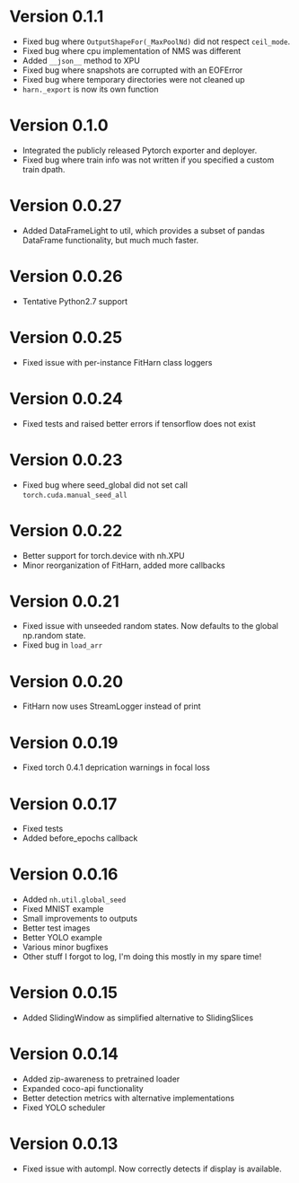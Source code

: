 Version 0.1.1
==============
* Fixed bug where `OutputShapeFor(_MaxPoolNd)` did not respect `ceil_mode`.
* Fixed bug where cpu implementation of NMS was different
* Added `__json__` method to XPU
* Fixed bug where snapshots are corrupted with an EOFError
* Fixed bug where temporary directories were not cleaned up
* `harn._export` is now its own function


Version 0.1.0
==============
* Integrated the publicly released Pytorch exporter and deployer.
* Fixed bug where train info was not written if you specified a custom train dpath.


Version 0.0.27
==============
* Added DataFrameLight to util, which provides a subset of pandas DataFrame functionality, but much much faster.


Version 0.0.26
==============
* Tentative Python2.7 support


Version 0.0.25
==============
* Fixed issue with per-instance FitHarn class loggers


Version 0.0.24
==============
* Fixed tests and raised better errors if tensorflow does not exist


Version 0.0.23
==============
* Fixed bug where seed_global did not set call `torch.cuda.manual_seed_all`


Version 0.0.22
==============
* Better support for torch.device with nh.XPU
* Minor reorganization of FitHarn, added more callbacks



Version 0.0.21
==============
* Fixed issue with unseeded random states. Now defaults to the global np.random state.
* Fixed bug in `load_arr`


Version 0.0.20
==============
* FitHarn now uses StreamLogger instead of print


Version 0.0.19
==============
* Fixed torch 0.4.1 deprication warnings in focal loss


Version 0.0.17
==============
* Fixed tests
* Added before_epochs callback



Version 0.0.16
==============
* Added `nh.util.global_seed`
* Fixed MNIST example
* Small improvements to outputs
* Better test images
* Better YOLO example
* Various minor bugfixes
* Other stuff I forgot to log, I'm doing this mostly in my spare time!


Version 0.0.15
==============
* Added SlidingWindow as simplified alternative to SlidingSlices


Version 0.0.14
==============
* Added zip-awareness to pretrained loader 
* Expanded coco-api functionality
* Better detection metrics with alternative implementations
* Fixed YOLO scheduler


Version 0.0.13
==============
* Fixed issue with autompl. Now correctly detects if display is available. 
